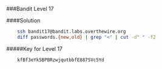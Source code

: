 ###Bandit Level 17

####Solution
```bash
	ssh bandit17@bandit.labs.overthewire.org
	diff passwords.{new,old} | grep "<" | cut -d" " -f2
```


#####Key for Level 17
```
	kfBf3eYk5BPBRzwjqutbbfE887SVc5Yd
```
